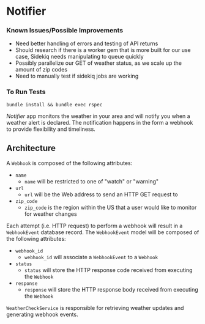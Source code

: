 # Notifier

### Known Issues/Possible Improvements
- Need better handling of errors and testing of API returns
- Should research if there is a worker gem that is more built for our use case, Sidekiq needs manipulating to queue quickly
- Possibly parallelize our GET of weather status, as we scale up the amount of zip codes
- Need to manually test if sidekiq jobs are working

### To Run Tests
`bundle install && bundle exec rspec`

_Notifier_ app monitors the weather in your area and will notify you when
a weather alert is declared. The notification happens in the form a webhook to
provide flexibility and timeliness.

## Architecture

A `Webhook` is composed of the following attributes:

- `name`
  - `name` will be restricted to one of "watch" or "warning"
- `url`
  - `url` will be the Web address to send an HTTP GET request to
- `zip_code`
  - `zip_code` is the region within the US that a user would like to monitor for weather changes

Each attempt (i.e. HTTP request) to perform a webhook will result in
a `WebhookEvent` database record. The `WebhookEvent` model will be composed of
the following attributes:

- `webhook_id`
  - `webhook_id` will associate a `WebhookEvent` to a `Webhook`
- `status`
  - `status` will store the HTTP response code received from executing the `Webhook`
- `response`
  - `response` will store the HTTP response body received from executing the `Webhook`

`WeatherCheckService` is responsible for retrieving weather updates and
generating webhook events.

